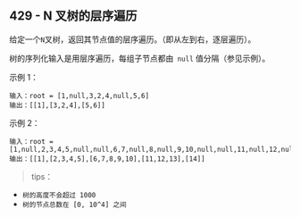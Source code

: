 ## 429 - N 叉树的层序遍历
给定一个` N `叉树，返回其节点值的层序遍历。（即从左到右，逐层遍历）。

树的序列化输入是用层序遍历，每组子节点都由` null` 值分隔（参见示例）。

 
示例 1：
```
输入：root = [1,null,3,2,4,null,5,6]
输出：[[1],[3,2,4],[5,6]]
```
示例 2：
```
输入：root = [1,null,2,3,4,5,null,null,6,7,null,8,null,9,10,null,null,11,null,12,null,13,null,null,14]
输出：[[1],[2,3,4,5],[6,7,8,9,10],[11,12,13],[14]]
```
>tips：
+ `树的高度不会超过 1000`
+ `树的节点总数在 [0, 10^4] 之间`
